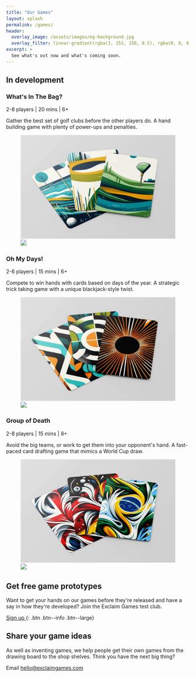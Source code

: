 ```yaml
---
title: "Our Games"
layout: splash
permalink: /games/
header:
  overlay_image: /assets/images/eg-background.jpg
  overlay_filter: linear-gradient(rgba(3, 152, 158, 0.5), rgba(0, 0, 0, 0.5))
excerpt: >
  See what's out now and what's coming soon.
---
```


## In development

### What's In The Bag?

<i class="fa fa-users" style="color:#03989e;"></i> 2-8 players | <i class="fa fa-stopwatch" style="color:#03989e;"></i> 20 mins | <i class="fa fa-birthday-cake" style="color:#03989e;"></i> 6+

Gather the best set of golf clubs before the other players do. A hand building game with plenty of power-ups and penalties.

<figure class="half">
	<img src="/assets/images/card-layout-witb.jpg">
	<img src="http://placehold.it/600x300.jpg"></a>
</figure>

### Oh My Days!

<i class="fa fa-users" style="color:#03989e;"></i> 2-6 players | <i class="fa fa-stopwatch" style="color:#03989e;"></i> 15 mins | <i class="fa fa-birthday-cake" style="color:#03989e;"></i> 6+

Compete to win hands with cards based on days of the year. A strategic trick taking game with a unique blackjack-style twist.

<figure class="half">
	<img src="/assets/images/card-layout-omd.jpg">
	<img src="http://placehold.it/600x300.jpg">
</figure>

### Group of Death

<i class="fa fa-users" style="color:#03989e;"></i> 2-8 players | <i class="fa fa-stopwatch" style="color:#03989e;"></i> 15 mins | <i class="fa fa-birthday-cake" style="color:#03989e;"></i> 8+

Avoid the big teams, or work to get them into your opponent's hand. A fast-paced card drafting game that mimics a World Cup draw.

<figure class="half">
	<img src="/assets/images/card-layout-god.jpg">
	<img src="http://placehold.it/600x300.jpg">
</figure>

## Get free game prototypes

Want to get your hands on our games before they're released and have a say in how they're developed? Join the Exclaim Games test club.

[Sign up <i class="fa fa-angle-right"></i>](https://tinyletter.com/exclaimgames){: .btn .btn--info .btn--large}

## Share your game ideas

As well as inventing games, we help people get their own games from the drawing board to the shop shelves. Think you have the next big thing?

Email [hello@exclaimgames.com](mailto:hello@exclaimgames.com)
